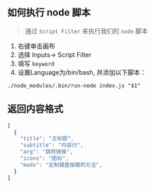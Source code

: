 ## 如何执行 node 脚本

> 通过 `Script Filter` 来执行我们的 `node` 脚本

1. 右键单击画布
2. 选择 Inputs→ Script Filter
3. 填写 `keyword`
4. 设置Language为/bin/bash, 并添加以下脚本：

```shell
./node_modules/.bin/run-node index.js "$1"
```


## 返回内容格式

```js
[
  {
    "title": "主标题",
    "subtitle": "内容行",
    "arg": "跳转链接",
    "icons": "图标",
    "mods": "定制键盘按键的方法",
  }
]
```
